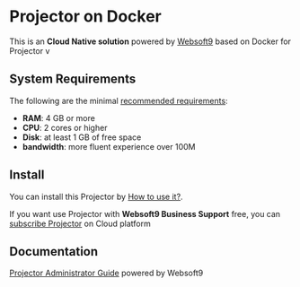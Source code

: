 # Projector on Docker  

This is an **Cloud Native solution** powered by [Websoft9](https://www.websoft9.com) based on Docker for Projector v

## System Requirements

The following are the minimal [recommended requirements](https://github.com/projector/docker#recommended-system-requirements):

* **RAM**: 4 GB or more
* **CPU**: 2 cores or higher
* **Disk**: at least 1 GB of free space
* **bandwidth**: more fluent experience over 100M  

## Install

You can install this Projector by [How to use it?](https://github.com/Websoft9/docker-library#how-to-use-it).   

If you want use Projector with **Websoft9 Business Support** free, you can [subscribe Projector](https://www.websoft9.com/apps) on Cloud platform

## Documentation

[Projector Administrator Guide](https://support.websoft9.com/docs/projector) powered by Websoft9
